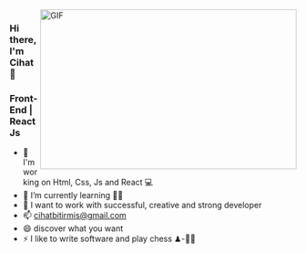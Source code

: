 <img align="right" alt="GIF" src="https://github.com/abhisheknaiidu/abhisheknaiidu/blob/master/code.gif?raw=true" width="450" height="280" />

### Hi there, I'm Cihat👋

### Front-End | React Js

- 🔭 I'm working on Html, Css, Js and React 💻
- 🌱 I’m currently learning 👨‍🎓
- 👯 I want to work with successful, creative and strong developer
- 📫 cihatbitirmis@gmail.com
- 😄 discover what you want
- ⚡ I like to write software and play chess ♟-👩‍💻
<br/>


